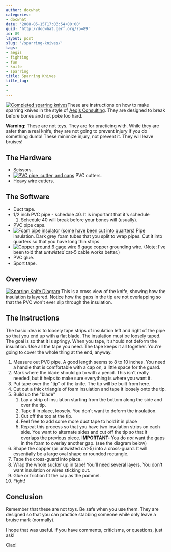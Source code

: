 ```yaml
---
author: docwhat
categories:
- docwhat
date: '2008-05-15T17:03:54+00:00'
guid: 'http://docwhat.gerf.org/?p=89'
id: 89
layout: post
slug: '/sparring-knives/'
tags:
- aegis
- fighting
- fun
- knife
- sparring
title: Sparring Knives
title_tag:
-
-
---
```


[![Completed sparring
knives](https://farm4.static.flickr.com/3255/2454731346_c6cd27c8fc_m.jpg%20%22Completed%20sparring%20knives%22)](https://www.flickr.com/photos/docwhat/2454731346/)These
are instructions on how to make sparring knives in the style of [Aegis
Consulting](http://www.aegisconsulting.org). They are designed to break
before bones and not poke too hard.

**Warning:** These are not toys. They are for practicing with. While
they are safer than a real knife, they are not going to prevent injury
if you do something dumb! These minimize injury, not prevent it. They
will leave bruises!

The Hardware
------------

-   Scissors.
-   [![PVC pipe, cutter, and
    caps](https://farm3.static.flickr.com/2388/2453905961_32201c2640_t.jpg)](https://www.flickr.com/photos/docwhat/2453905961/)
    PVC cutters.
-   Heavy wire cutters.

The Software
------------

-   Duct tape.
-   1/2 inch PVC pipe - schedule 40. It is important that it's schedule
    1.  Schedule 40 will break before your bones will (usually).
-   PVC pipe caps.
-   [![Foam pipe insulator (some have been cut into
    quarters)](https://farm3.static.flickr.com/2339/2453906017_96bbf4b801_t.jpg)](https://www.flickr.com/photos/docwhat/2453906017/)
    Pipe insulation. Dark grey foam tubes that you split to wrap pipes.
    Cut it into quarters so that you have long thin strips.
-   [![Copper ground 6 gage
    wire](https://farm4.static.flickr.com/3283/2454731680_7161730f5b_t.jpg)](https://www.flickr.com/photos/docwhat/2454731680/)
    6 gage copper grounding wire. (Note: I've been told that *untwisted*
    cat-5 cable works better.)
-   PVC glue.
-   Sport tape.

Overview
--------

[![Sparring Knife
Diagram](https://farm4.static.flickr.com/3116/2460811954_c281358d19.jpg)](https://www.flickr.com/photos/docwhat/2460811954/)
This is a cross view of the knife, showing how the insulation is
layered. Notice how the gaps in the tip are not overlapping so that the
PVC won't ever slip through the insulation.

The Instructions
----------------

The basic idea is to loosely tape strips of insulation left and right of
the pipe so that you end up with a flat blade. The insulation must be
loosely taped. The goal is so that it is springy. When you tape, it
should not deform the insulation. Use all the tape you need. The tape
keeps it all together. You're going to cover the whole thing at the end,
anyway.

1.  Measure out PVC pipe. A good length seems to 8 to 10 inches. You
    need a handle that is comfortable with a cap on, a little space for
    the guard.
2.  Mark where the blade should go to with a pencil. This isn't really
    needed, but it helps to make sure everything is where you want it.
3.  Put tape over the "tip" of the knife. The tip will be built from
    here.
4.  Cut out a thick triangle of foam insulation and tape it loosely onto
    the tip.
5.  Build up the "blade"
    1.  Lay a strip of insulation starting from the bottom along the
        side and over the tip.
    2.  Tape it in place, loosely. You don't want to deform the
        insulation.
    3.  Cut off the top at the tip.
    4.  Feel free to add some more duct tape to hold it in place
    5.  Repeat this process so that you have two insulation strips on
        each side. You want to alternate sides and cut off the tip so
        that it overlaps the previous piece. **IMPORTANT:** You do *not*
        want the gaps in the foam to overlay another gap. (see the
        diagram below)
6.  Shape the copper (or untwisted cat-5) into a cross-guard. It will
    essentially be a large oval shape or rounded rectangle.
7.  Tape the cross-guard into place.
8.  Wrap the whole sucker up in tape! You'll need several layers. You
    don't want insulation or wires sticking out.
9.  Glue or friction fit the cap as the pommel.
10. Fight!

Conclusion
----------

Remember that these are not toys. Be safe when you use them. They are
designed so that you can practice stabbing someone while only leave a
bruise mark (normally).

I hope that was useful. If you have comments, criticisms, or questions,
just ask!

Ciao!
